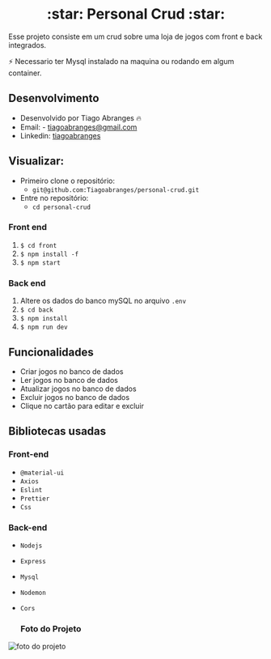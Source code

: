  
 <h1 align="center"> :star: Personal Crud :star: </h1>


Esse projeto consiste em um crud sobre uma loja de jogos com front e back integrados.

:zap: Necessario ter Mysql instalado na maquina ou rodando em algum container.


## Desenvolvimento
 - Desenvolvido por Tiago Abranges :fire:
 - Email: - tiagoabranges@gmail.com
 - Linkedin: <a href="https://www.linkedin.com/in/tiagoabranges/" target="_blank">tiagoabranges</a>

## Visualizar:
 - Primeiro clone o repositório:
    - ``` git@github.com:Tiagoabranges/personal-crud.git ```
 - Entre no repositório: 
   - ``` cd personal-crud ```


### Front end

  1. `$ cd front`
  2. `$ npm install -f` 
  3. `$ npm start`
  
### Back end

  1. Altere os dados do banco mySQL no arquivo `.env`
  2. `$ cd back`
  3. `$ npm install`
  4. `$ npm run dev`
  
## Funcionalidades

  + Criar jogos no banco de dados
  + Ler jogos no banco de dados
  + Atualizar jogos no banco de dados
  + Excluir jogos no banco de dados
  + Clique no cartão para editar e excluir
  
## Bibliotecas usadas

### Front-end

 + `@material-ui`
 +  `Axios`
 +  `Eslint`
 +  `Prettier`
 +  `Css`

### Back-end

+ `Nodejs`
+ `Express`
+ `Mysql`
+ `Nodemon`
+ `Cors`

    <h3 align="left"> Foto do Projeto </h3>
 <img src="./src/images/" alt="foto do projeto" />
 
